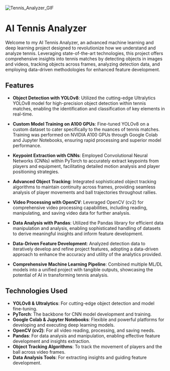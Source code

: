 ![Tennis_Analyzer_GIF](https://github.com/NoahBakayou/AI-Tennis-Analyzer/assets/100172278/d9ff8418-2726-41bb-b273-5d3d108fcbc6)

# AI Tennis Analyzer

Welcome to my AI Tennis Analyzer, an advanced machine learning and deep learning project designed to revolutionize how we understand and analyze tennis. Leveraging state-of-the-art technologies, this project offers comprehensive insights into tennis matches by detecting objects in images and videos, tracking objects across frames, analyzing detection data, and employing data-driven methodologies for enhanced feature development.

## Features

- **Object Detection with YOLOv8**: Utilized the cutting-edge Ultralytics YOLOv8 model for high-precision object detection within tennis matches, enabling the identification and classification of key elements in real-time.

- **Custom Model Training on A100 GPUs**: Fine-tuned YOLOv8 on a custom dataset to cater specifically to the nuances of tennis matches. Training was performed on NVIDIA A100 GPUs through Google Colab and Jupyter Notebooks, ensuring rapid processing and superior model performance.

- **Keypoint Extraction with CNNs**: Employed Convolutional Neural Networks (CNNs) within PyTorch to accurately extract keypoints from players and equipment, facilitating detailed motion analysis and player positioning strategies.

- **Advanced Object Tracking**: Integrated sophisticated object tracking algorithms to maintain continuity across frames, providing seamless analysis of player movements and ball trajectories throughout rallies.

- **Video Processing with OpenCV**: Leveraged OpenCV (cv2) for comprehensive video processing capabilities, including reading, manipulating, and saving video data for further analysis.

- **Data Analysis with Pandas**: Utilized the Pandas library for efficient data manipulation and analysis, enabling sophisticated handling of datasets to derive meaningful insights and inform feature development.

- **Data-Driven Feature Development**: Analyzed detection data to iteratively develop and refine project features, adopting a data-driven approach to enhance the accuracy and utility of the analytics provided.

- **Comprehensive Machine Learning Pipeline**: Combined multiple ML/DL models into a unified project with tangible outputs, showcasing the potential of AI in transforming tennis analysis.

## Technologies Used

- **YOLOv8 & Ultralytics**: For cutting-edge object detection and model fine-tuning.
- **PyTorch**: The backbone for CNN model development and training.
- **Google Colab & Jupyter Notebooks**: Flexible and powerful platforms for developing and executing deep learning models.
- **OpenCV (cv2)**: For all video reading, processing, and saving needs.
- **Pandas**: For data analysis and manipulation, enabling effective feature development and insights extraction.
- **Object Tracking Algorithms**: To track the movement of players and the ball across video frames.
- **Data Analysis Tools**: For extracting insights and guiding feature development.
